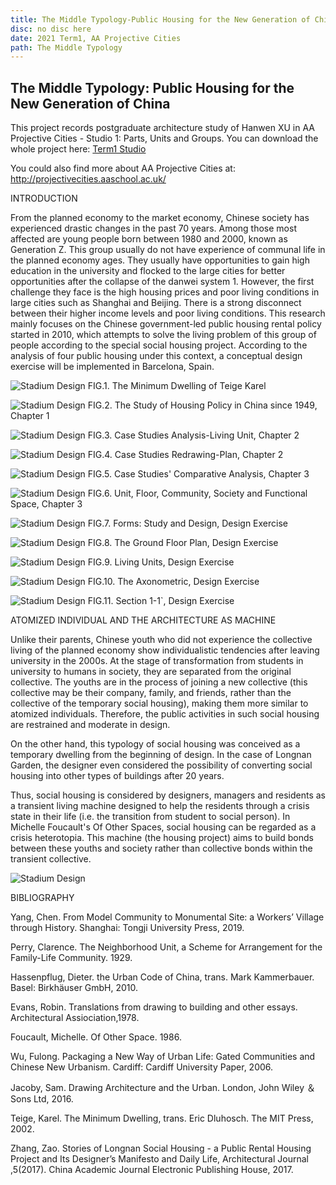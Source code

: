 ```yaml
---
title: The Middle Typology-Public Housing for the New Generation of China 
disc: no disc here
date: 2021 Term1, AA Projective Cities
path: The Middle Typology
---
```

<special>
</special>

## The Middle Typology: Public Housing for the New Generation of China

This project records postgraduate architecture study of Hanwen XU in AA Projective Cities - Studio 1: Parts, Units and Groups. You can download the whole project here: [Term1 Studio](https://github.com/HanwenXU721/HanwenXU.github.io/raw/master/resources/Term1%20Studio.pdf)
 
You could also find more about AA Projective Cities at:
http://projectivecities.aaschool.ac.uk/


INTRODUCTION

From the planned economy to the market economy, Chinese society has experienced drastic changes in the past 70 years. Among those most affected are young people born between 1980 and 2000, known as Generation Z. This group usually do not have experience of communal life in the planned economy ages. They usually have opportunities to gain high education in the university and flocked to the large cities for better opportunities after the collapse of the danwei system 1. However, the first challenge they face is the high housing prices and poor living conditions in large cities such as Shanghai and Beijing. There is a strong disconnect between their higher income levels and poor living conditions. This research mainly focuses on the Chinese government-led public housing rental policy started in 2010, which attempts to solve the living problem of this group of people according to the special social housing project. According to the analysis of four public housing under this context, a conceptual design exercise will be implemented in Barcelona, Spain.


![Stadium Design](../images/articles/design_01/1.jpg)
FIG.1. The Minimum Dwelling of Teige Karel


![Stadium Design](../images/articles/design_01/2.jpg)
FIG.2. The Study of Housing Policy in China since 1949, Chapter 1


![Stadium Design](../images/articles/design_01/3.jpg)
FIG.3. Case Studies Analysis-Living Unit, Chapter 2


![Stadium Design](../images/articles/design_01/4.jpg)
FIG.4. Case Studies Redrawing-Plan, Chapter 2


![Stadium Design](../images/articles/design_01/5.jpg)
FIG.5. Case Studies' Comparative Analysis, Chapter 3


![Stadium Design](../images/articles/design_01/6.jpg)
FIG.6. Unit, Floor, Community, Society and Functional Space, Chapter 3


![Stadium Design](../images/articles/design_01/7.jpg)
FIG.7. Forms: Study and Design, Design Exercise


![Stadium Design](../images/articles/design_01/8.jpg)
FIG.8. The Ground Floor Plan, Design Exercise


![Stadium Design](../images/articles/design_01/9.jpg)
FIG.9. Living Units, Design Exercise


![Stadium Design](../images/articles/design_01/10.jpg)
FIG.10. The Axonometric, Design Exercise


![Stadium Design](../images/articles/design_01/11.jpg)
FIG.11. Section 1-1`, Design Exercise


ATOMIZED INDIVIDUAL AND THE ARCHITECTURE AS MACHINE

Unlike their parents, Chinese youth who did not experience the collective living of the planned economy show individualistic tendencies after leaving university in the 2000s. At the stage of transformation from students in university to humans in society, they are separated from the original collective. The youths are in the process of joining a new collective (this collective may be their company, family, and friends, rather than the collective of the temporary social housing), making them more similar to atomized individuals. Therefore, the public activities in such social housing are restrained and moderate in design.

On the other hand, this typology of social housing was conceived as a temporary dwelling from the beginning of design. In the case of Longnan Garden, the designer even considered the possibility of converting social housing into other types of buildings after 20 years.

Thus, social housing is considered by designers, managers and residents as a transient living machine designed to help the residents through a crisis state in their life (i.e. the transition from student to social person). In Michelle Foucault's Of Other Spaces, social housing can be regarded as a crisis heterotopia. This machine (the housing project) aims to build bonds between these youths and society rather than collective bonds within the transient collective.


![Stadium Design](../images/articles/design_01/12.jpg)


BIBLIOGRAPHY

Yang, Chen. From Model Community to Monumental Site: a Workers’ Village through History. Shanghai: Tongji University Press, 2019.

Perry, Clarence. The Neighborhood Unit, a Scheme for Arrangement for the Family-Life Community. 1929.

Hassenpflug, Dieter. the Urban Code of China, trans. Mark Kammerbauer. Basel: Birkhäuser GmbH, 2010.

Evans, Robin. Translations from drawing to building and other essays. Architectural Assiociation,1978.

Foucault, Michelle. Of Other Space. 1986.

Wu, Fulong. Packaging a New Way of Urban Life: Gated Communities and Chinese New Urbanism. Cardiff: Cardiff University Paper, 2006.

Jacoby, Sam. Drawing Architecture and the Urban. London, John Wiley ＆ Sons Ltd, 2016.

Teige, Karel. The Minimum Dwelling, trans. Eric Dluhosch. The MIT Press, 2002.

Zhang, Zao. Stories of Longnan Social Housing - a Public Rental Housing Project and Its Designer’s Manifesto and Daily Life, Architectural Journal ,5(2017). China Academic Journal Electronic Publishing House, 2017.
